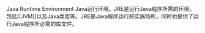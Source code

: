 Java Runtime Environment
Java运行环境。JRE是运行Java程序所需的环境，包括[[JVM]]以及Java类库等。JRE是Java程序运行的实施场所，同时也提供了运行Java程序所必需的库文件。